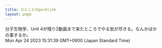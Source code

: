 ```yaml
---
title: ひとことのpermlink
layout: page
---
```

<div class="box" dt="1682317899677">
  分子生物学、Unit 4が残り2動画まで来たところでやる気が尽きる。なんかほかの事するか。
  <div class="content is-small">Mon Apr 24 2023 15:31:39 GMT+0900 (Japan Standard Time)</div>
</div>